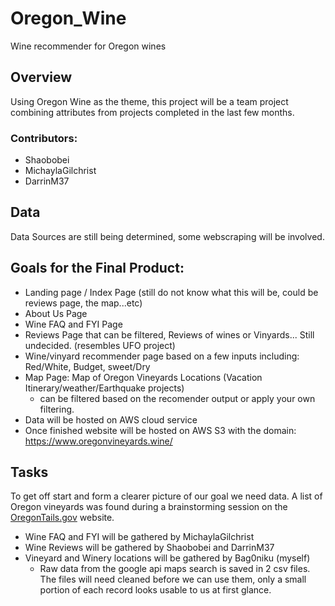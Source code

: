 # Oregon_Wine
Wine recommender for Oregon wines

## Overview
Using Oregon Wine as the theme, this project will be a team project combining attributes from projects completed in the last few months.

### Contributors:
- Shaobobei
- MichaylaGilchrist
- DarrinM37

## Data
Data Sources are still being determined, some webscraping will be involved.

## Goals for the Final Product:
- Landing page / Index Page   (still do not know what this will be, could be reviews page, the map...etc)
- About Us Page
- Wine FAQ and FYI Page
- Reviews Page that can be filtered, Reviews of wines or Vinyards... Still undecided. (resembles UFO project)
- Wine/vinyard recommender page based on a few inputs including: Red/White, Budget, sweet/Dry
- Map Page: Map of Oregon Vineyards Locations (Vacation Itinerary/weather/Earthquake projects)
    - can be filtered based on the recomender output or apply your own filtering.
- Data will be hosted on AWS cloud service
- Once finished website will be hosted on AWS S3 with the domain:  https://www.oregonvineyards.wine/

## Tasks
To get off start and form a clearer picture of our goal we need data. A list of Oregon vineyards was found during a brainstorming session on the <a href=https://oregontails.org/things-to-do/eat-drink/oregon-wineries-list/>OregonTails.gov</a> website.  
- Wine FAQ and FYI will be gathered by MichaylaGilchrist
- Wine Reviews will be gathered by Shaobobei and DarrinM37
- Vineyard and Winery locations will be gathered by Bag0niku (myself)
    - Raw data from the google api maps search is saved in 2 csv files. The files will need cleaned before we can use them, only a small portion of each record looks usable to us at first glance.
    